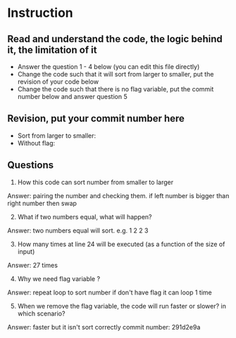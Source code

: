 ﻿# Instruction

## Read and understand the code, the logic behind it, the limitation of it
* Answer the question 1 - 4 below (you can edit this file directly)
* Change the code such that it will sort from larger to smaller, put the revision of your code below
* Change the code such that there is no flag variable, put the commit number below and answer question 5 


## Revision, put your commit number here
* Sort from larger to smaller:
* Without flag:

## Questions
1. How this code can sort number from smaller to larger
 
Answer: pairing the number and checking them. if left number is bigger than right number then swap

2. What if two numbers equal, what will happen? 

Answer: two numbers equal will sort. e.g. 1 2 2 3

3. How many times at line 24 will be executed (as a function of the size of input) 

Answer: 27 times

4. Why we need flag variable ? 

Answer: repeat loop to sort number if don't have flag it can loop 1 time 

5. When we remove the flag variable, the code will run faster or slower? in which scenario? 

Answer: faster but it isn't sort correctly
commit number: 291d2e9a